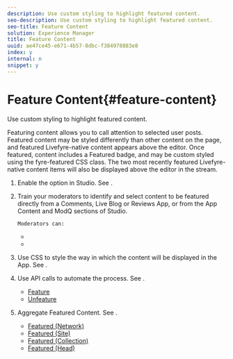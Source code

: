 ```yaml
---
description: Use custom styling to highlight featured content.
seo-description: Use custom styling to highlight featured content.
seo-title: Feature Content
solution: Experience Manager
title: Feature Content
uuid: ae47ce45-e671-4b57-8dbc-f384978883e8
index: y
internal: n
snippet: y
---
```


# Feature Content{#feature-content}

Use custom styling to highlight featured content.

Featuring content allows you to call attention to selected user posts. Featured content may be styled differently than other content on the page, and featured Livefyre-native content appears above the editor. Once featured, content includes a Featured badge, and may be custom styled using the fyre-featured CSS class. The two most recently featured Livefyre-native content items will also be displayed above the editor in the stream.

1. Enable the option in Studio. See [](t-enable-featuring-content-in-studio.md#t_enable_featuring_content_in_studio).
1. Train your moderators to identify and select content to be featured directly from a Comments, Live Blog or Reviews App, or from the App Content and ModQ sections of Studio.

       Moderators can:

    * [](t-select-content-to-feature-from-studio.md#select_content_to_feature_from_studio)
    * [](t-select-content-to-feature.md#t_select_content_to_feature)

1. Use CSS to style the way in which the content will be displayed in the App. See [](c-use-css-to-style-featured-content.md#c_use_css_to_style_featured_content).
1. Use API calls to automate the process. See [](c-feature-apis.md#c_feature_apis).

    * [Feature](#c_feature_apis/section_jpw_nqw_xz) 
    * [Unfeature](#c_feature_apis/section_knh_mqw_xz)

1. Aggregate Featured Content. See [](c-aggregated-featured-content-using-the-featured-apis.md#c_aggregated_featured_content_using_the_featured_apis).

    * [Featured (Network)](#c_aggregated_featured_content_using_the_featured_apis/section_cgm_1nw_xz) 
    * [Featured (Site)](#c_aggregated_featured_content_using_the_featured_apis/section_lq5_ymw_xz) 
    * [Featured (Collection)](#c_aggregated_featured_content_using_the_featured_apis/section_kgc_xmw_xz) 
    * [Featured (Head)](#c_aggregated_featured_content_using_the_featured_apis/section_n4b_lmw_xz)

